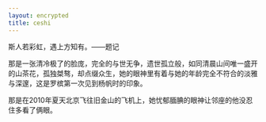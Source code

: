 ```yaml
---
layout: encrypted
title: ceshi
---
```


斯人若彩虹，遇上方知有。——题记

那是一张清冷极了的脸庞，完全的与世无争，遗世孤立般，如同清晨山间唯一盛开的山茶花，孤独桀骜，却点缀众生，她的眼神里有着与她的年龄完全不符合的淡雅与深邃，这是罗槟第一次见到杨帆时的印象。

那是在2010年夏天北京飞往旧金山的飞机上，她忧郁腼腆的眼神让邻座的他没忍住多看了俩眼。
